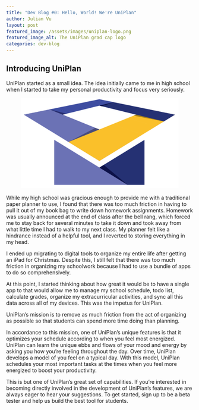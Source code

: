 ```yaml
---
title: "Dev Blog #0: Hello, World! We're UniPlan"
author: Julian Vu
layout: post
featured_image: /assets/images/uniplan-logo.png
featured_image_alt: The UniPlan grad cap logo
categories: dev-blog
---
```


## Introducing UniPlan

UniPlan started as a small idea. The idea initially came to me in high school when I started to take my personal productivity and focus very seriously.

<figure class="figure">
    <img src="/assets/images/uniplan-logo.png" alt="The UniPlan grad cap logo" class="mx-auto mt-5 mb-2 d-block w-75" />
</figure>

While my high school was gracious enough to provide me with a traditional paper planner to use, I found that there was too much friction in having to pull it out of my book bag to write down homework assignments. Homework was usually announced at the end of class after the bell rang, which forced me to stay back for several minutes to take it down and took away from what little time I had to walk to my next class. My planner felt like a hindrance instead of a helpful tool, and I reverted to storing everything in my head.

I ended up migrating to digital tools to organize my entire life after getting an iPad for Christmas. Despite this, I still felt that there was too much friction in organizing my schoolwork because I had to use a bundle of apps to do so comprehensively.

At this point, I started thinking about how great it would be to have a single app to that would allow me to manage my school schedule, todo list, calculate grades, organize my extracurricular activities, and sync all this data across all of my devices. This was the impetus for UniPlan.

UniPlan’s mission is to remove as much friction from the act of organizing as possible so that students can spend more time doing than planning.

In accordance to this mission, one of UniPlan’s unique features is that it optimizes your schedule according to when you feel most energized. UniPlan can learn the unique ebbs and flows of your mood and energy by asking you how you’re feeling throughout the day. Over time, UniPlan develops a model of you feel on a typical day. With this model, UniPlan schedules your most important tasks at the times when you feel more energized to boost your productivity.

This is but one of UniPlan’s great set of capabilities. If you’re interested in becoming directly involved in the development of UniPlan’s features, we are always eager to hear your suggestions. To get started, sign up to be a beta tester and help us build the best tool for students.

